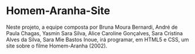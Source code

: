 # Homem-Aranha-Site
Neste projeto, a equipe composta por Bruna Moura Bernardi, André de Paula Chagas, Yasmin Sara Silva, Alice Caroline Gonçalves, Sara Cristina Alves da Silva, Sara Mie Bastos Inoue, irá programar, em HTML5 e CSS, um site sobre o filme Homem-Aranha (2002).
